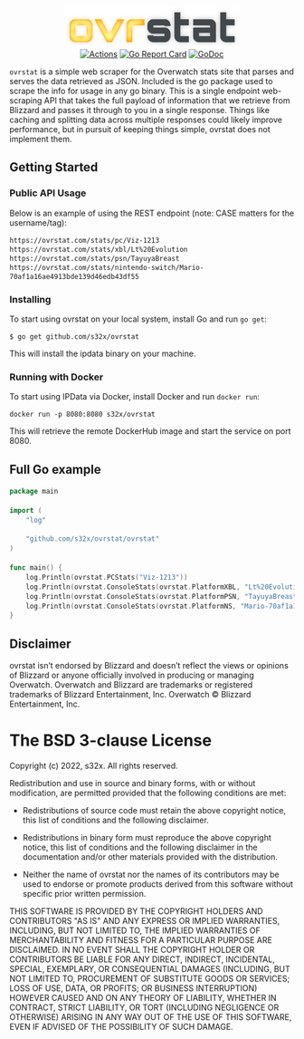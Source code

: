 <p align="center">
<img src="service/static/assets/logo.png" width="310" height="71" border="0" alt="ovrstat">
<br>
<a href="https://github.com/s32x/ovrstat/actions"><img src="https://github.com/s32x/ovrstat/workflows/Deploy/badge.svg" alt="Actions"></a>
<a href="https://goreportcard.com/report/github.com/s32x/ovrstat"><img src="https://goreportcard.com/badge/github.com/s32x/ovrstat" alt="Go Report Card"></a>
<a href="https://godoc.org/github.com/s32x/ovrstat/ovrstat"><img src="https://godoc.org/github.com/s32x/ovrstat/ovrstat?status.svg" alt="GoDoc"></a>
</p>

`ovrstat` is a simple web scraper for the Overwatch stats site that parses and serves the data retrieved as JSON. Included is the go package used to scrape the info for usage in any go binary. This is a single endpoint web-scraping API that takes the full payload of information that we retrieve from Blizzard and passes it through to you in a single response. Things like caching and splitting data across multiple responses could likely improve performance, but in pursuit of keeping things simple, ovrstat does not implement them.

## Getting Started

### Public API Usage

Below is an example of using the REST endpoint (note: CASE matters for the username/tag):
```
https://ovrstat.com/stats/pc/Viz-1213
https://ovrstat.com/stats/xbl/Lt%20Evolution
https://ovrstat.com/stats/psn/TayuyaBreast
https://ovrstat.com/stats/nintendo-switch/Mario-70af1a16ae4913bde139d46edb43df55
```

### Installing
To start using ovrstat on your local system, install Go and run `go get`:
```
$ go get github.com/s32x/ovrstat
```
This will install the ipdata binary on your machine.

### Running with Docker
To start using IPData via Docker, install Docker and run `docker run`:
```
docker run -p 8080:8080 s32x/ovrstat
```
This will retrieve the remote DockerHub image and start the service on port 8080.

## Full Go example

```go
package main

import (
	"log"

	"github.com/s32x/ovrstat/ovrstat"
)

func main() {
	log.Println(ovrstat.PCStats("Viz-1213"))
	log.Println(ovrstat.ConsoleStats(ovrstat.PlatformXBL, "Lt%20Evolution"))
	log.Println(ovrstat.ConsoleStats(ovrstat.PlatformPSN, "TayuyaBreast"))
	log.Println(ovrstat.ConsoleStats(ovrstat.PlatformNS, "Mario-70af1a16ae4913bde139d46edb43df55"))
}
```

## Disclaimer
ovrstat isn’t endorsed by Blizzard and doesn’t reflect the views or opinions of Blizzard or anyone officially involved in producing or managing Overwatch. Overwatch and Blizzard are trademarks or registered trademarks of Blizzard Entertainment, Inc. Overwatch © Blizzard Entertainment, Inc.

The BSD 3-clause License
========================

Copyright (c) 2022, s32x. All rights reserved.

Redistribution and use in source and binary forms, with or without modification,
are permitted provided that the following conditions are met:

 - Redistributions of source code must retain the above copyright notice,
   this list of conditions and the following disclaimer.

 - Redistributions in binary form must reproduce the above copyright notice,
   this list of conditions and the following disclaimer in the documentation
   and/or other materials provided with the distribution.

 - Neither the name of ovrstat nor the names of its contributors may
   be used to endorse or promote products derived from this software without
   specific prior written permission.

THIS SOFTWARE IS PROVIDED BY THE COPYRIGHT HOLDERS AND CONTRIBUTORS "AS IS" AND
ANY EXPRESS OR IMPLIED WARRANTIES, INCLUDING, BUT NOT LIMITED TO, THE IMPLIED
WARRANTIES OF MERCHANTABILITY AND FITNESS FOR A PARTICULAR PURPOSE ARE
DISCLAIMED. IN NO EVENT SHALL THE COPYRIGHT HOLDER OR CONTRIBUTORS BE LIABLE FOR
ANY DIRECT, INDIRECT, INCIDENTAL, SPECIAL, EXEMPLARY, OR CONSEQUENTIAL DAMAGES
(INCLUDING, BUT NOT LIMITED TO, PROCUREMENT OF SUBSTITUTE GOODS OR SERVICES;
LOSS OF USE, DATA, OR PROFITS; OR BUSINESS INTERRUPTION) HOWEVER CAUSED AND ON
ANY THEORY OF LIABILITY, WHETHER IN CONTRACT, STRICT LIABILITY, OR TORT
(INCLUDING NEGLIGENCE OR OTHERWISE) ARISING IN ANY WAY OUT OF THE USE OF THIS
SOFTWARE, EVEN IF ADVISED OF THE POSSIBILITY OF SUCH DAMAGE.
